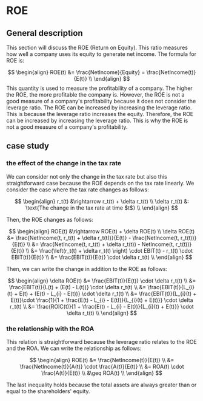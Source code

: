 # ROE

## General description
This section will discuss the ROE (Return on Equity). This ratio measures how well a company uses its equity to generate net income. The formula for ROE is:

$$
\begin{align}
    ROE(t) &= \frac{NetIncome}{Equity} = \frac{NetIncome(t)}{E(t)} \\
\end{align}
$$
This quantity is used to measure the profitability of a company. The higher the ROE, the more profitable the company is. However, the ROE is not a good measure of a company's profitability because it does not consider the leverage ratio. The ROE can be increased by increasing the leverage ratio. This is because the leverage ratio increases the equity. Therefore, the ROE can be increased by increasing the leverage ratio. This is why the ROE is not a good measure of a company's profitability.

## case study

### the effect of the change in the tax rate
We can consider not only the change in the tax rate but also this straightforward case because the ROE depends on the tax rate linearly.
We consider the case where the tax rate changes as follows:

$$
\begin{align}
    r_t(t) &\rightarrow r_t(t) + \delta r_t(t) \\
    \delta r_t(t) &: \text{The change in the tax rate at time $t$} \\
\end{align}
$$

Then, the ROE changes as follows:

$$
\begin{align}
    ROE(t) &\rightarrow ROE(t) + \delta ROE(t) \\
    \delta ROE(t) &= \frac{NetIncome(t, r_t(t) + \delta r_t(t))}{E(t)} - \frac{NetIncome(t, r_t(t))}{E(t)} \\
    &= \frac{NetIncome(t, r_t(t) + \delta r_t(t)) - NetIncome(t, r_t(t))}{E(t)} \\
    &= \frac{\left(r_t(t) + \delta r_t(t) \right) \cdot EBIT(t) - r_t(t) \cdot EBIT(t)}{E(t)} \\
    &= \frac{EBIT(t)}{E(t)} \cdot \delta r_t(t) \\
\end{align}
$$

Then, we can write the change in addition to the ROE as follows:

$$
\begin{align}
    \delta ROE(t) &= \frac{EBIT(t)}{E(t)} \cdot \delta r_t(t) \\
    &= \frac{EBIT(t)}{L(t) + (E(t) - L(t))} \cdot \delta r_t(t) \\
    &= \frac{EBIT(t)}{L_{i}(t) + E(t) + (E(t) - L_{i} - E(t))} \cdot \delta r_t(t) \\
    &= \frac{EBIT(t)}{L_{i}(t) + E(t)}\cdot \frac{1}{1 + \frac{E(t) - L_{i} - E(t))}{L_{i}(t) + E(t)}} \cdot \delta r_t(t) \\
    &= \frac{ROIC(t)}{1 + \frac{E(t) - L_{i} - E(t))}{L_{i}(t) + E(t)}} \cdot \delta r_t(t) \\
\end{align}
$$

### the relationship with the ROA
This relation is straightforward because the leverage ratio relates to the ROE and the ROA. We can write the relationship as follows:

$$
\begin{align}
    ROE(t) &= \frac{NetIncome(t)}{E(t)} \\
    &= \frac{NetIncome(t)}{A(t)} \cdot \frac{A(t)}{E(t)} \\
    &= ROA(t) \cdot \frac{A(t)}{E(t)} \\
    &\geq ROA(t) \\
\end{align}
$$

The last inequality holds because the total assets are always greater than or equal to the shareholders' equity.
